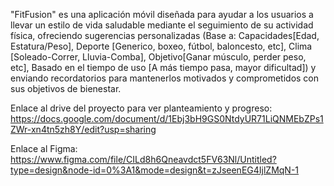 "FitFusion" es una aplicación móvil diseñada para ayudar a los usuarios a llevar un estilo de vida saludable mediante el seguimiento de su actividad física, ofreciendo sugerencias personalizadas (Base a: 
Capacidades[Edad, Estatura/Peso], 
Deporte [Generico, boxeo, fútbol, baloncesto, etc], 
Clima [Soleado-Correr, Lluvia-Comba], 
Objetivo[Ganar músculo, perder peso, etc], 
Basado en el tiempo de uso [A más tiempo pasa, mayor dificultad]) 
y enviando recordatorios para mantenerlos motivados y comprometidos con sus objetivos de bienestar.

Enlace al drive del proyecto para ver planteamiento y progreso:
https://docs.google.com/document/d/1Ebj3bH9GS0NtdyUR71LiQNMEbZPs1ZWr-xn4tn5zh8Y/edit?usp=sharing

Enlace al Figma:
https://www.figma.com/file/CILd8h6Qneavdct5FV63Nl/Untitled?type=design&node-id=0%3A1&mode=design&t=zJseenEG4IjlZMqN-1
